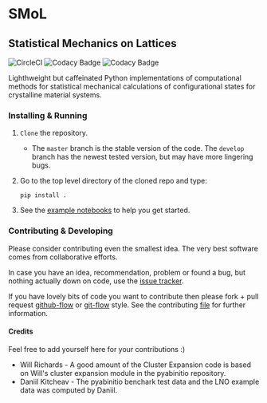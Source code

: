 # SMoL
## Statistical Mechanics on Lattices
![CircleCI](https://img.shields.io/circleci/build/gh/CederGroupHub/smol/master?logo=circleci&style=for-the-badge&token=96d0d7a959e1e12044ff45daa43218ae7fa4303e)
![Codacy Badge](https://img.shields.io/codacy/coverage/4b527a2fd9ad40f59195f1f8dc1ac542?style=for-the-badge)
![Codacy Badge](https://img.shields.io/codacy/grade/f6180b5223f346d2ac9dcf9a4bcc62d9?style=for-the-badge)

Lighthweight but caffeinated Python implementations of computational methods
for statistical mechanical calculations of configurational states for
crystalline material systems.

### Installing & Running
1.  `Clone` the repository.
    -   The `master` branch is the stable version of the code. The `develop`
    branch has the newest tested version, but may have more lingering bugs.

2.  Go to the top level directory of the cloned repo and type:

        pip install .

3.  See the [example notebooks](https://github.com/CederGroupHub/smol/tree/master/examples)
to help you get started.

### Contributing & Developing
Please consider contributing even the smallest idea.
The very best software comes from collaborative efforts.

In case you have an idea, recommendation, problem or found a bug, but nothing
actually down on code, use the [issue tracker](https://github.com/CederGroupHub/smol/issues).

If you have lovely bits of code you want to contribute then please fork + pull
request [github-flow](https://guides.github.com/introduction/flow/) or
[git-flow](https://nvie.com/posts/a-successful-git-branching-model/) style.
See the contributing
[file](https://github.com/CederGroupHub/smol/CONTRIBUTING.md) for further information.

#### Credits
Feel free to add yourself here for your contributions :)
-   Will Richards - A good amount of the Cluster Expansion code is based on Will's cluster expansion module in the pyabinitio repository.
-   Daniil Kitcheav - The pyabinitio benchark test data and the LNO example data was computed by Daniil.
